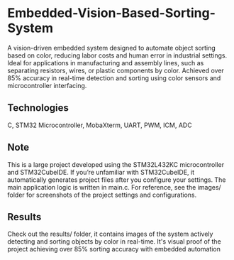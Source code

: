 # Embedded-Vision-Based-Sorting-System  
A vision-driven embedded system designed to automate object sorting based on color, reducing labor costs and human error in industrial settings. Ideal for applications in manufacturing and assembly lines, such as separating resistors, wires, or plastic components by color. Achieved over 85% accuracy in real-time detection and sorting using color sensors and microcontroller interfacing.  
## Technologies  
C, STM32 Microcontroller, MobaXterm, UART, PWM, ICM, ADC  
## Note  
This is a large project developed using the STM32L432KC microcontroller and STM32CubeIDE. If you’re unfamiliar with STM32CubeIDE, it automatically generates project files after you configure your settings.
The main application logic is written in main.c.
For reference, see the images/ folder for screenshots of the project settings and configurations.

## Results  
Check out the results/ folder, it contains images of the system actively detecting and sorting objects by color in real-time. It's visual proof of the project achieving over 85% sorting accuracy with embedded automation
